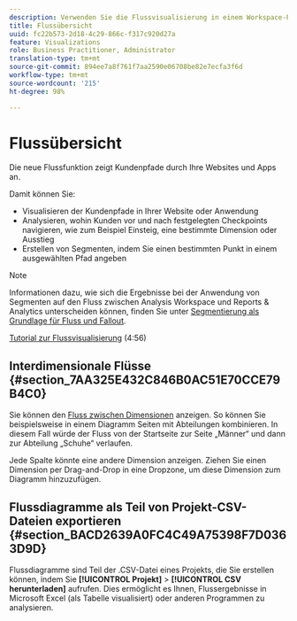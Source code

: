 ```yaml
---
description: Verwenden Sie die Flussvisualisierung in einem Workspace-Projekt.
title: Flussübersicht
uuid: fc22b573-2d18-4c29-866c-f317c920d27a
feature: Visualizations
role: Business Practitioner, Administrator
translation-type: tm+mt
source-git-commit: 894ee7a8f761f7aa2590e06708be82e7ecfa3f6d
workflow-type: tm+mt
source-wordcount: '215'
ht-degree: 98%

---
```



# Flussübersicht

Die neue Flussfunktion zeigt Kundenpfade durch Ihre Websites und Apps an.

Damit können Sie:

* Visualisieren der Kundenpfade in Ihrer Website oder Anwendung
* Analysieren, wohin Kunden vor und nach festgelegten Checkpoints navigieren, wie zum Beispiel Einsteig, eine bestimmte Dimension oder Ausstieg
* Erstellen von Segmenten, indem Sie einen bestimmten Punkt in einem ausgewählten Pfad angeben

>[!NOTE]
>
>Informationen dazu, wie sich die Ergebnisse bei der Anwendung von Segmenten auf den Fluss zwischen Analysis Workspace und Reports &amp; Analytics unterscheiden können, finden Sie unter [Segmentierung als Grundlage für Fluss und Fallout](/help/analyze/analysis-workspace/visualizations/fallout/fallout-flow.md).

[Tutorial zur Flussvisualisierung](https://docs.adobe.com/content/help/de-DE/analytics-learn/tutorials/analysis-workspace/analyzing-customer-journeys/flow-visualization.html) (4:56)

## Interdimensionale Flüsse {#section_7AA325E432C846B0AC51E70CCE79B4C0}

Sie können den [Fluss zwischen Dimensionen](/help/analyze/analysis-workspace/visualizations/c-flow/multi-dimensional-flow.md) anzeigen. So können Sie beispielsweise in einem Diagramm Seiten mit Abteilungen kombinieren. In diesem Fall würde der Fluss von der Startseite zur Seite „Männer“ und dann zur Abteilung „Schuhe“ verlaufen.

Jede Spalte könnte eine andere Dimension anzeigen. Ziehen Sie einen Dimension per Drag-and-Drop in eine Dropzone, um diese Dimension zum Diagramm hinzuzufügen.

## Flussdiagramme als Teil von Projekt-CSV-Dateien exportieren {#section_BACD2639A0FC4C49A75398F7D0363D9D}

Flussdiagramme sind Teil der .CSV-Datei eines Projekts, die Sie erstellen können, indem Sie **[!UICONTROL Projekt]** > **[!UICONTROL CSV herunterladen]** aufrufen. Dies ermöglicht es Ihnen, Flussergebnisse in Microsoft Excel (als Tabelle visualisiert) oder anderen Programmen zu analysieren.
